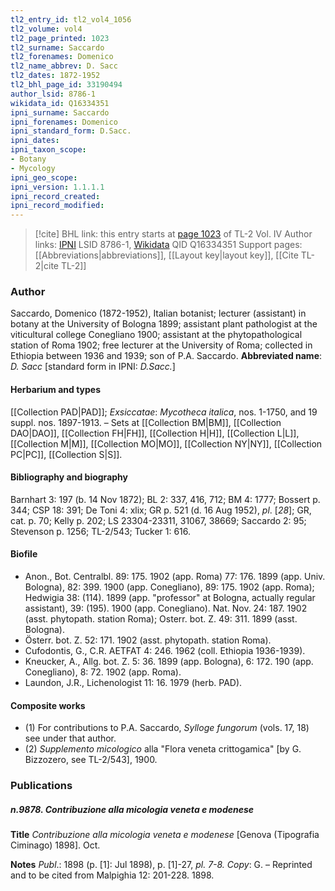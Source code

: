 ```yaml
---
tl2_entry_id: tl2_vol4_1056
tl2_volume: vol4
tl2_page_printed: 1023
tl2_surname: Saccardo
tl2_forenames: Domenico
tl2_name_abbrev: D. Sacc
tl2_dates: 1872-1952
tl2_bhl_page_id: 33190494
author_lsid: 8786-1
wikidata_id: Q16334351
ipni_surname: Saccardo
ipni_forenames: Domenico
ipni_standard_form: D.Sacc.
ipni_dates: 
ipni_taxon_scope: 
- Botany
- Mycology
ipni_geo_scope: 
ipni_version: 1.1.1.1
ipni_record_created: 
ipni_record_modified:
---
```


> [!cite] BHL link: this entry starts at [page 1023](https://www.biodiversitylibrary.org/page/33190494) of TL-2 Vol. IV
> Author links: [IPNI](https://www.ipni.org/a/8786-1) LSID 8786-1, [Wikidata](https://www.wikidata.org/wiki/Q16334351) QID Q16334351
> Support pages: [[Abbreviations|abbreviations]], [[Layout key|layout key]], [[Cite TL-2|cite TL-2]]

### Author

Saccardo, Domenico (1872-1952), Italian botanist; lecturer (assistant) in botany at the University of Bologna 1899; assistant plant pathologist at the viticultural college Conegliano 1900; assistant at the phytopathological station of Roma 1902; free lecturer at the University of Roma; collected in Ethiopia between 1936 and 1939; son of P.A. Saccardo. 
**Abbreviated name**: *D. Sacc* \[standard form in IPNI: *D.Sacc.*\]

#### Herbarium and types

[[Collection PAD|PAD]];
*Exsiccatae*: *Mycotheca italica*, nos. 1-1750, and 19 suppl. nos. 1897-1913. – Sets at [[Collection BM|BM]], [[Collection DAO|DAO]], [[Collection FH|FH]], [[Collection H|H]], [[Collection L|L]], [[Collection M|M]], [[Collection MO|MO]], [[Collection NY|NY]], [[Collection PC|PC]], [[Collection S|S]].

#### Bibliography and biography

Barnhart 3: 197 (b. 14 Nov 1872); BL 2: 337, 416, 712; BM 4: 1777; Bossert p. 344; CSP 18: 391; De Toni 4: xlix; GR p. 521 (d. 16 Aug 1952), *pl*. \[*28*\]; GR, cat. p. 70; Kelly p. 202; LS 23304-23311, 31067, 38669; Saccardo 2: 95; Stevenson p. 1256; TL-2/543; Tucker 1: 616.

#### Biofile

- Anon., Bot. Centralbl. 89: 175. 1902 (app. Roma) 77: 176. 1899 (app. Univ. Bologna), 82: 399. 1900 (app. Conegliano), 89: 175. 1902 (app. Roma); Hedwigia 38: (114). 1899 (app. "professor" at Bologna, actually regular assistant), 39: (195). 1900 (app. Conegliano). Nat. Nov. 24: 187. 1902 (asst. phytopath. station Roma); Osterr. bot. Z. 49: 311. 1899 (asst. Bologna).
- Österr. bot. Z. 52: 171. 1902 (asst. phytopath. station Roma).
- Cufodontis, G., C.R. AETFAT 4: 246. 1962 (coll. Ethiopia 1936-1939).
- Kneucker, A., Allg. bot. Z. 5: 36. 1899 (app. Bologna), 6: 172. 190 (app. Conegliano), 8: 72. 1902 (app. Roma).
- Laundon, J.R., Lichenologist 11: 16. 1979 (herb. PAD).

#### Composite works

- (1) For contributions to P.A. Saccardo, *Sylloge fungorum* (vols. 17, 18) see under that author.
- (2) *Supplemento micologico* alla "Flora veneta crittogamica" \[by G. Bizzozero, see TL-2/543\], 1900.

### Publications

##### n.9878. Contribuzione alla micologia veneta e modenese

**Title**
*Contribuzione alla micologia veneta e modenese* \[Genova (Tipografia Ciminago) 1898\]. Oct.

**Notes**
*Publ*.: 1898 (p. \[1\]: Jul 1898), p. \[1\]-27, *pl. 7-8. Copy*: G. – Reprinted and to be cited from Malpighia 12: 201-228. 1898.

